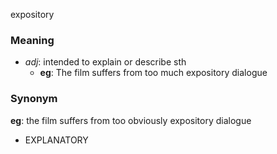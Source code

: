 expository
### Meaning
+ _adj_: intended to explain or describe sth
    + __eg__: The film suffers from too much expository dialogue

### Synonym

__eg__: the film suffers from too obviously expository dialogue

+ EXPLANATORY


